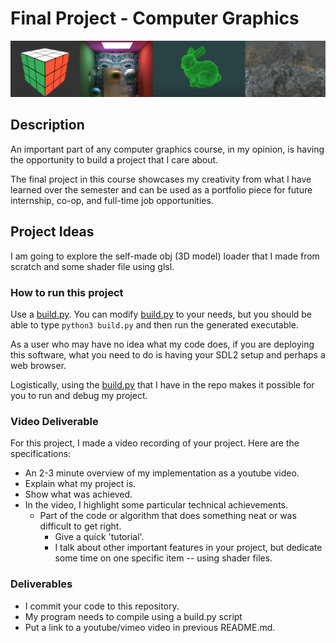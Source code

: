 # Final Project - Computer Graphics

<img src="./media/header.jpg">

## Description

An important part of any computer graphics course, in my opinion, is having the opportunity to build a project that I care about. 

The final project in this course showcases my creativity from what I have learned over the semester and can be used as a portfolio piece for future internship, co-op, and full-time job opportunities.  
  
## Project Ideas

I am going to explore the self-made obj (3D model) loader that I made from scratch and some shader file using glsl.
  
### How to run this project

Use a [build.py](./build.py). You can modify [build.py](./build.py) to your needs, but you should be able to type `python3 build.py` and then run the generated executable. 

As a user who may have no idea what my code does, if you are deploying this software, what you need to do is having your SDL2 setup and perhaps a web browser. 

Logistically, using the [build.py](./build.py) that I have in the repo makes it possible for you to run and debug my project.

### Video Deliverable

For this project, I made a video recording of your project. Here are the specifications:

- An 2-3 minute overview of my implementation as a youtube video.
- Explain what my project is.
- Show what was achieved.
- In the video, I highlight some particular technical achievements.
  - Part of the code or algorithm that does something neat or was difficult to get right.
    - Give a quick 'tutorial'.
    - I talk about other important features in your project, but dedicate some time on one specific item -- using shader files.
    
### Deliverables

* I commit your code to this repository.
* My program needs to compile using a build.py script 
* Put a link to a youtube/vimeo video in previous README.md.
